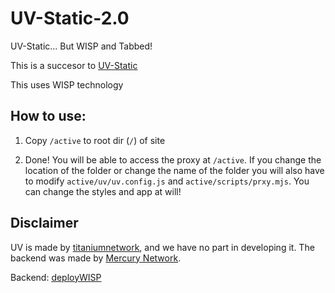 # UV-Static-2.0
UV-Static... But WISP and Tabbed!

This is a succesor to [UV-Static](https://github.com/rhenryw/UV-Static)

This uses WISP technology

How to use:
---
1. Copy `/active` to root dir (`/`) of site

2. Done! You will be able to  access the proxy at `/active`. If you change the location of the folder or change the name of the folder you will also have to modify `active/uv/uv.config.js` and `active/scripts/prxy.mjs`. You can change the styles and app at will!


Disclaimer
---
UV is made by [titaniumnetwork](https://github.com/titaniumnetwork-dev/Ultraviolet), and we have no part in developing it. The backend was made by [Mercury Network](https://mercurywork.shop/).


Backend: [deployWISP](https://github.com/rhenryw/deployWisp)
